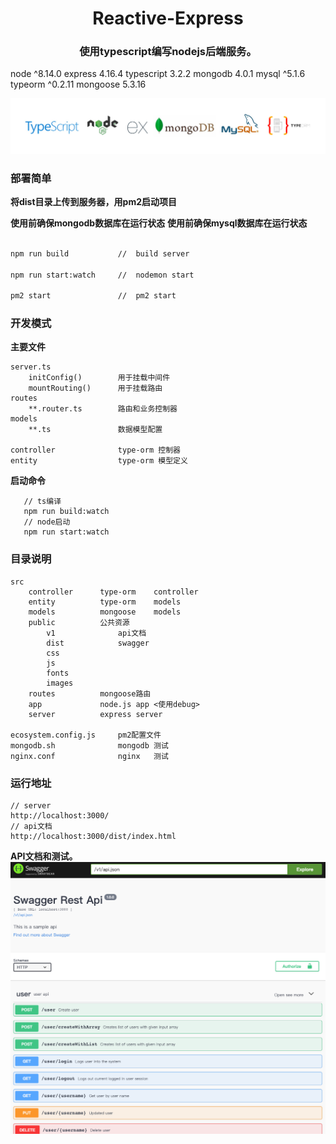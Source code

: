 <div align="center">
    <h1 align="center">Reactive-Express</h1>
    <h3>使用typescript编写nodejs后端服务。</h3>
</div>

<span>node ^8.14.0</span>
<span>express 4.16.4</span>
<span>typescript 3.2.2</span>
<span>mongodb 4.0.1</span>
<span>mysql ^5.1.6</span>
<span>typeorm ^0.2.11</span>
<span>mongoose 5.3.16</span>

[![Reactive-Express](https://github.com/guobin211/reactive-express/blob/master/images/github.jpg)](https://github.com/guobin211/reactive-express)


### 部署简单

**将dist目录上传到服务器，用pm2启动项目**

**使用前确保mongodb数据库在运行状态**
**使用前确保mysql数据库在运行状态**

```sh

npm run build           //  build server

npm run start:watch     //  nodemon start

pm2 start               //  pm2 start

```

### 开发模式

**主要文件**

    server.ts
        initConfig()        用于挂载中间件
        mountRouting()      用于挂载路由
    routes
        **.router.ts        路由和业务控制器
    models
        **.ts               数据模型配置
    
    controller              type-orm 控制器
    entity                  type-orm 模型定义   

**启动命令**   

```
   // ts编译 
   npm run build:watch
   // node启动
   npm run start:watch

```

### 目录说明
    src
        controller      type-orm    controller
        entity          type-orm    models
        models          mongoose    models
        public          公共资源
            v1              api文档
            dist            swagger
            css
            js
            fonts
            images
        routes          mongoose路由
        app             node.js app <使用debug>
        server          express server
        
    ecosystem.config.js     pm2配置文件
    mongodb.sh              mongodb 测试
    nginx.conf              nginx   测试

### 运行地址
    
    // server
    http://localhost:3000/
    // api文档
    http://localhost:3000/dist/index.html

**API文档和测试。**
[![Swagger-Api](https://github.com/guobin211/reactive-express/blob/master/images/swagger.png)](https://github.com/guobin211/reactive-express)
